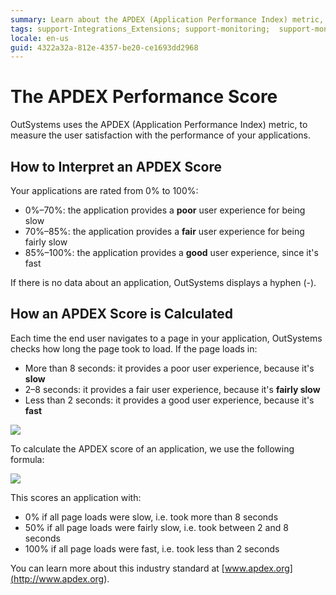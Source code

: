 ```yaml
---
summary: Learn about the APDEX (Application Performance Index) metric, used by OutSystems to measure the user satisfaction with the performance of your applications.
tags: support-Integrations_Extensions; support-monitoring;  support-monitoring-featured
locale: en-us
guid: 4322a32a-812e-4357-be20-ce1693dd2968
---
```


# The APDEX Performance Score

OutSystems uses the APDEX (Application Performance Index) metric, to measure the user satisfaction with the performance of your applications.

## How to Interpret an APDEX Score

Your applications are rated from 0% to 100%:

* 0%–70%:  the application provides a **poor** user experience for being slow
* 70%–85%: the application provides a **fair** user experience for being fairly slow
* 85%–100%: the application provides a **good** user experience, since it's fast

If there is no data about an application, OutSystems displays a hyphen (-).

## How an APDEX Score is Calculated

Each time the end user navigates to a page in your application, OutSystems checks how long the page took to load. If the page loads in:

* More than 8 seconds: it provides a poor user experience, because it's **slow**
* 2–8 seconds: it provides a fair user experience, because it's **fairly slow**
* Less than 2 seconds: it provides a good user experience, because it's **fast**

![](images/the-apdex-performance-score-2.png)

To calculate the APDEX score of an application, we use the following formula:

![](images/the-apdex-performance-score-3.png)

This scores an application with:

* 0% if all page loads were slow, i.e. took more than 8 seconds
* 50% if all page loads were fairly slow, i.e. took between 2 and 8 seconds
* 100% if all page loads were fast, i.e. took less than 2 seconds

You can learn more about this industry standard at [www.apdex.org](<http://www.apdex.org>).

